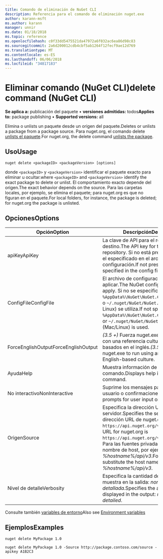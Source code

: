 ```yaml
---
title: Comando de eliminación de NuGet CLI
description: Referencia para el comando de eliminación nuget.exe
author: karann-msft
ms.author: karann
manager: unnir
ms.date: 01/18/2018
ms.topic: reference
ms.openlocfilehash: c0f33dd5475521da47972a6f032ac6ea86d98c83
ms.sourcegitcommit: 2a6d200012cdb4cbf5ab1264f12fecf9ae12d769
ms.translationtype: MT
ms.contentlocale: es-ES
ms.lasthandoff: 06/06/2018
ms.locfileid: "34817183"
---
```

# <a name="delete-command-nuget-cli"></a><span data-ttu-id="e1159-103">Eliminar comando (NuGet CLI)</span><span class="sxs-lookup"><span data-stu-id="e1159-103">delete command (NuGet CLI)</span></span>

<span data-ttu-id="e1159-104">**Se aplica a:** publicación del paquete &bullet; **versiones admitidas:** todos</span><span class="sxs-lookup"><span data-stu-id="e1159-104">**Applies to:** package publishing &bullet; **Supported versions:** all</span></span>

<span data-ttu-id="e1159-105">Elimina o unlists un paquete desde un origen del paquete.</span><span class="sxs-lookup"><span data-stu-id="e1159-105">Deletes or unlists a package from a package source.</span></span> <span data-ttu-id="e1159-106">Para nuget.org, el comando delete [unlists el paquete](../policies/deleting-packages.md).</span><span class="sxs-lookup"><span data-stu-id="e1159-106">For nuget.org, the delete command [unlists the package](../policies/deleting-packages.md).</span></span>

## <a name="usage"></a><span data-ttu-id="e1159-107">Uso</span><span class="sxs-lookup"><span data-stu-id="e1159-107">Usage</span></span>

```cli
nuget delete <packageID> <packageVersion> [options]
```

<span data-ttu-id="e1159-108">donde `<packageID>` y `<packageVersion>` identificar el paquete exacto para eliminar u ocultar.</span><span class="sxs-lookup"><span data-stu-id="e1159-108">where `<packageID>` and `<packageVersion>` identify the exact package to delete or unlist.</span></span> <span data-ttu-id="e1159-109">El comportamiento exacto depende del origen.</span><span class="sxs-lookup"><span data-stu-id="e1159-109">The exact behavior depends on the source.</span></span> <span data-ttu-id="e1159-110">Para las carpetas locales, por ejemplo, se elimina el paquete; para nuget.org es que no figuran en el paquete.</span><span class="sxs-lookup"><span data-stu-id="e1159-110">For local folders, for instance, the package is deleted; for nuget.org the package is unlisted.</span></span>

## <a name="options"></a><span data-ttu-id="e1159-111">Opciones</span><span class="sxs-lookup"><span data-stu-id="e1159-111">Options</span></span>

| <span data-ttu-id="e1159-112">Opción</span><span class="sxs-lookup"><span data-stu-id="e1159-112">Option</span></span> | <span data-ttu-id="e1159-113">Descripción</span><span class="sxs-lookup"><span data-stu-id="e1159-113">Description</span></span> |
| --- | --- |
| <span data-ttu-id="e1159-114">apiKey</span><span class="sxs-lookup"><span data-stu-id="e1159-114">ApiKey</span></span> | <span data-ttu-id="e1159-115">La clave de API para el repositorio de destino.</span><span class="sxs-lookup"><span data-stu-id="e1159-115">The API key for the target repository.</span></span> <span data-ttu-id="e1159-116">Si no está presente, se utiliza el especificado en el archivo de configuración.</span><span class="sxs-lookup"><span data-stu-id="e1159-116">If not present, the one specified in the config file is used.</span></span> |
| <span data-ttu-id="e1159-117">ConfigFile</span><span class="sxs-lookup"><span data-stu-id="e1159-117">ConfigFile</span></span> | <span data-ttu-id="e1159-118">El archivo de configuración de NuGet para aplicar.</span><span class="sxs-lookup"><span data-stu-id="e1159-118">The NuGet configuration file to apply.</span></span> <span data-ttu-id="e1159-119">Si no se especifica, `%AppData%\NuGet\NuGet.Config` (Windows) o `~/.nuget/NuGet/NuGet.Config` (Mac o Linux) se utiliza.</span><span class="sxs-lookup"><span data-stu-id="e1159-119">If not specified, `%AppData%\NuGet\NuGet.Config` (Windows) or `~/.nuget/NuGet/NuGet.Config` (Mac/Linux) is used.</span></span>|
| <span data-ttu-id="e1159-120">ForceEnglishOutput</span><span class="sxs-lookup"><span data-stu-id="e1159-120">ForceEnglishOutput</span></span> | <span data-ttu-id="e1159-121">*(3.5 +)*  Fuerza nuget.exe ejecutándose con una referencia cultural invariable, basados en el inglés.</span><span class="sxs-lookup"><span data-stu-id="e1159-121">*(3.5+)* Forces nuget.exe to run using an invariant, English-based culture.</span></span> |
| <span data-ttu-id="e1159-122">Ayuda</span><span class="sxs-lookup"><span data-stu-id="e1159-122">Help</span></span> | <span data-ttu-id="e1159-123">Muestra información de ayuda para el comando.</span><span class="sxs-lookup"><span data-stu-id="e1159-123">Displays help information for the command.</span></span> |
| <span data-ttu-id="e1159-124">No interactivo</span><span class="sxs-lookup"><span data-stu-id="e1159-124">NonInteractive</span></span> | <span data-ttu-id="e1159-125">Suprime los mensajes para la entrada de usuario o confirmaciones.</span><span class="sxs-lookup"><span data-stu-id="e1159-125">Suppresses prompts for user input or confirmations.</span></span> |
| <span data-ttu-id="e1159-126">Origen</span><span class="sxs-lookup"><span data-stu-id="e1159-126">Source</span></span> | <span data-ttu-id="e1159-127">Especifica la dirección URL del servidor.</span><span class="sxs-lookup"><span data-stu-id="e1159-127">Specifies the server URL.</span></span> <span data-ttu-id="e1159-128">La dirección URL de nuget.org `https://api.nuget.org/v3/index.json`.</span><span class="sxs-lookup"><span data-stu-id="e1159-128">The URL for nuget.org is `https://api.nuget.org/v3/index.json`.</span></span> <span data-ttu-id="e1159-129">Para las fuentes privadas, sustituya el nombre de host, por ejemplo, *%hostname%/api/v3*.</span><span class="sxs-lookup"><span data-stu-id="e1159-129">For private feeds, substitute the host name, for example, *%hostname%/api/v3*.</span></span> |
| <span data-ttu-id="e1159-130">Nivel de detalle</span><span class="sxs-lookup"><span data-stu-id="e1159-130">Verbosity</span></span> | <span data-ttu-id="e1159-131">Especifica la cantidad de detalle que se muestra en la salida: *normal*, *quiet*, *detallada*.</span><span class="sxs-lookup"><span data-stu-id="e1159-131">Specifies the amount of detail displayed in the output: *normal*, *quiet*, *detailed*.</span></span> |

<span data-ttu-id="e1159-132">Consulte también [variables de entorno](cli-ref-environment-variables.md)</span><span class="sxs-lookup"><span data-stu-id="e1159-132">Also see [Environment variables](cli-ref-environment-variables.md)</span></span>

## <a name="examples"></a><span data-ttu-id="e1159-133">Ejemplos</span><span class="sxs-lookup"><span data-stu-id="e1159-133">Examples</span></span>

```cli
nuget delete MyPackage 1.0

nuget delete MyPackage 1.0 -Source http://package.contoso.com/source -apikey A1B2C3
```
